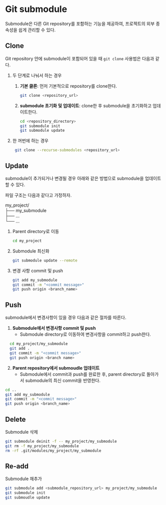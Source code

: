 # Git submodule

Submodule은 다른 Git repository를 포함하는 기능을 제공하여, 프로젝트의 외부 종속성을 쉽게 관리할 수 있다.

## Clone

Git repository 안에 submodule이 포함되어 있을 때 `git clone` 사용법은 다음과 같다.

1. 두 단계로 나눠서 하는 경우
   
   1. **기본 클론**: 먼저 기본적으로 repository를 clone한다.
       
       ```bash
       git clone <repository_url>
       ```

   2. **submodule 초기화 및 업데이트**: clone한 후 submodule을 초기화하고 업데이트한다.

       ```bash
       cd <repository_directory>
       git submodule init
       git submodule update
       ```

2. 한 꺼번에 하는 경우
   
   ```bash
    git clone --recurse-submodules <repository_url>
   ```

## Update

submodule이 추가되거나 변경될 경우 아래와 같은 방법으로 submodule을 업데이트할 수 있다.

파일 구조는 다음과 같다고 가정하자.

my_project/<br>
├── my_submodule<br>
├── ...<br>
└── ...

1. Parent directory로 이동

    ```bash
    cd my_project
    ```

2. Submodule 최신화
   
   ```bash
   git submodule update --remote
   ```

3. 변경 사항 commit 및 push
   
   ```bash
   git add my_submodule
   git commit -m "<commit message>"
   git push origin <branch_name>
   ```


## Push

submodule에서 변경사항이 있을 경우 다음과 같은 절차를 따른다.

1. **Submodule에서 변경사항 commit 및 push**
   - Submodule directory로 이동하여 변경사항을 commit하고 push한다.
  
  ```bash
    cd my_project/my_submodule
    git add .
    git commit -m "<commit message>"
    git push origin <branch name>
  ```

2. **Parent repository에서 submoudle 업데이트**
   - Submodule에서 commit과 push를 완료한 후, parent directory로 돌아가서 submodule의 최신 commit을 반영한다.
  
  ```bash
  cd ..
  git add my_submodule
  git commit -m "<commit message>"
  git push origin <branch_name>
  ```

## Delete

Submodule 삭제

```bash
git submodule deinit -f -- my_project/my_submodule
git rm -f my_project/my_submodule
rm -rf .git/modules/my_project/my_submodule
```

## Re-add

Submodule 재추가

```bash
git submodule add <submodule_repository_url> my_project/my_submodule
git submodule init
git submoudle update
```